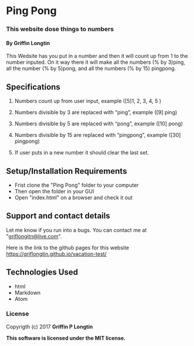 # Ping Pong

### This website dose things to numbers

#### By Griffin Longtin

This Wedsite has you put in a number and then it will count up from 1 to the number inputed. On it way there it will make all the numbers (% by 3)ping, all the number (% by 5)pong, and all the numbers (% by 15) pingpong.

## Specifications
1. Numbers count up from user input, example ([5]1, 2, 3, 4, 5 )

2. Numbers divisible by 3 are replaced with “ping”, example  ([9] ping)

3.  Numbers divisible by 5 are replaced with “pong”, example ([10] pong)

4.  Numbers divisible by 15 are replaced with “pingpong”, example ([30] pingpong)

5. If user puts in a new number it should clear the last set.

## Setup/Installation Requirements
* Frist clone the "Ping Pong" folder to your computer
* Then open the folder in your GUI
* Open "index.html" on a browser and check it out

## Support and contact details

Let me know if you run into a bugs. You can contact me at "griflongitn@live.com".

Here is the link to the github pages for this website https://griflongtin.github.io/vacation-test/
## Technologies Used

* html
* Markdown
* Atom

### License

Copyrigth (c) 2017 **Griffin P Longtin**

**This software is licensed under the MIT license.**
